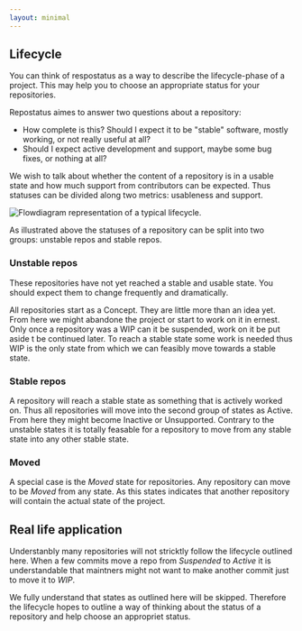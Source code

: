 ```yaml
---
layout: minimal
---
```


## Lifecycle

You can think of respostatus as a way to describe the lifecycle-phase of a project. This may help you to choose an appropriate status for your repositories.

Repostatus aimes to answer two questions about a repository:

* How complete is this? Should I expect it to be "stable" software, mostly working, or not really useful at all?
* Should I expect active development and support, maybe some bug fixes, or nothing at all?

We wish to talk about whether the content of a repository is in a usable state and how much support from contributors can be expected. Thus statuses can be divided along two metrics: usableness and support.

![Flowdiagram representation of a typical lifecycle.](/images/lifecycle.png)

As illustrated above the statuses of a repository can be split into two groups: unstable repos and stable repos.

### Unstable repos

These repositories have not yet reached a stable and usable state. You should expect them to change frequently and dramatically.

All repositories start as a Concept. They are little more than an idea yet. From here we might abandone the project or start to work on it in ernest. Only once a repository was a WIP can it be suspended, work on it be put aside t be continued later. To reach a stable state some work is needed thus WIP is the only state from which we can feasibly move towards a stable state.

### Stable repos

A repository will reach a stable state as something that is actively worked on. Thus all repositories will move into the second group of states as Active. From here they might become Inactive or Unsupported. Contrary to the unstable states it is totally feasable for a repository to move from any stable state into any other stable state.

### Moved

A special case is the *Moved* state for repositories. Any repository can move to be *Moved* from any state. As this states indicates that another repository will contain the actual state of the project.

## Real life application

Understanbly many repositories will not stricktly follow the lifecycle outlined here. When a few commits move a repo from *Suspended* to *Active* it is understandable that maintners might not want to make another commit just to move it to *WIP*.

We fully understand that states as outlined here will be skipped. Therefore the lifecycle hopes to outline a way of thinking about the status of a repository and help choose an appropriet status.
